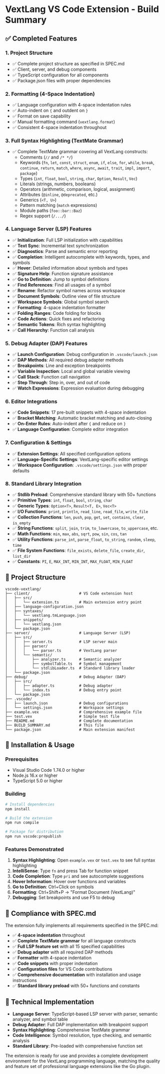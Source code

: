 # VextLang VS Code Extension - Build Summary

## ✅ Completed Features

### 1. Project Structure
- ✅ Complete project structure as specified in SPEC.md
- ✅ Client, server, and debug components
- ✅ TypeScript configuration for all components
- ✅ Package.json files with proper dependencies

### 2. Formatting (4-Space Indentation)
- ✅ Language configuration with 4-space indentation rules
- ✅ Auto-indent on `{` and outdent on `}`
- ✅ Format on save capability
- ✅ Manual formatting command (`vextlang.format`)
- ✅ Consistent 4-space indentation throughout

### 3. Full Syntax Highlighting (TextMate Grammar)
- ✅ Complete TextMate grammar covering all VextLang constructs:
  - Comments (`//` and `/* */`)
  - Keywords (`fn`, `let`, `const`, `struct`, `enum`, `if`, `else`, `for`, `while`, `break`, `continue`, `return`, `match`, `where`, `async`, `await`, `trait`, `impl`, `import`, `package`)
  - Types (`int`, `float`, `bool`, `string`, `char`, `Option`, `Result`, `Vec`)
  - Literals (strings, numbers, booleans)
  - Operators (arithmetic, comparison, logical, assignment)
  - Attributes (`@inline`, `@deprecated`, etc.)
  - Generics (`<T, U>`)
  - Pattern matching (`match` expressions)
  - Module paths (`foo::bar::Baz`)
  - Regex support (`/.../`)

### 4. Language Server (LSP) Features
- ✅ **Initialization**: Full LSP initialization with capabilities
- ✅ **Text Sync**: Incremental text synchronization
- ✅ **Diagnostics**: Parse and semantic error reporting
- ✅ **Completion**: Intelligent autocomplete with keywords, types, and symbols
- ✅ **Hover**: Detailed information about symbols and types
- ✅ **Signature Help**: Function signature assistance
- ✅ **Go to Definition**: Jump to symbol definitions
- ✅ **Find References**: Find all usages of a symbol
- ✅ **Rename**: Refactor symbol names across workspace
- ✅ **Document Symbols**: Outline view of file structure
- ✅ **Workspace Symbols**: Global symbol search
- ✅ **Formatting**: 4-space indentation formatter
- ✅ **Folding Ranges**: Code folding for blocks
- ✅ **Code Actions**: Quick fixes and refactoring
- ✅ **Semantic Tokens**: Rich syntax highlighting
- ✅ **Call Hierarchy**: Function call analysis

### 5. Debug Adapter (DAP) Features
- ✅ **Launch Configuration**: Debug configuration in `.vscode/launch.json`
- ✅ **DAP Methods**: All required debug adapter methods
- ✅ **Breakpoints**: Line and exception breakpoints
- ✅ **Variable Inspection**: Local and global variable viewing
- ✅ **Call Stack**: Function call navigation
- ✅ **Step Through**: Step in, over, and out of code
- ✅ **Watch Expressions**: Expression evaluation during debugging

### 6. Editor Integrations
- ✅ **Code Snippets**: 17 pre-built snippets with 4-space indentation
- ✅ **Bracket Matching**: Automatic bracket matching and auto-closing
- ✅ **On-Enter Rules**: Auto-indent after `{` and reduce on `}`
- ✅ **Language Configuration**: Complete editor integration

### 7. Configuration & Settings
- ✅ **Extension Settings**: All specified configuration options
- ✅ **Language-Specific Settings**: VextLang-specific editor settings
- ✅ **Workspace Configuration**: `.vscode/settings.json` with proper defaults

### 8. Standard Library Integration
- ✅ **Stdlib Preload**: Comprehensive standard library with 50+ functions
- ✅ **Primitive Types**: `int`, `float`, `bool`, `string`, `char`
- ✅ **Generic Types**: `Option<T>`, `Result<T, E>`, `Vec<T>`
- ✅ **I/O Functions**: `print`, `println`, `read_line`, `read_file`, `write_file`
- ✅ **Collection Functions**: `len`, `push`, `pop`, `get`, `set`, `contains`, `clear`, `is_empty`
- ✅ **String Functions**: `split`, `join`, `trim`, `to_lowercase`, `to_uppercase`, etc.
- ✅ **Math Functions**: `min`, `max`, `abs`, `sqrt`, `pow`, `sin`, `cos`, `tan`
- ✅ **Utility Functions**: `parse_int`, `parse_float`, `to_string`, `random`, `sleep`, `time`
- ✅ **File System Functions**: `file_exists`, `delete_file`, `create_dir`, `list_dir`
- ✅ **Constants**: `PI`, `E`, `MAX_INT`, `MIN_INT`, `MAX_FLOAT`, `MIN_FLOAT`

## 📁 Project Structure

```
vscode-vextlang/
├── client/                      # VS Code extension host
│   ├── src/
│   │   └── extension.ts         # Main extension entry point
│   ├── language-configuration.json
│   ├── syntaxes/
│   │   └── vextlang.tmLanguage.json
│   ├── snippets/
│   │   └── vextlang.json
│   └── package.json
├── server/                      # Language Server (LSP)
│   ├── src/
│   │   ├── server.ts            # LSP server main
│   │   ├── parser/
│   │   │   └── parser.ts        # VextLang parser
│   │   └── semantic/
│   │       ├── analyzer.ts      # Semantic analyzer
│   │       ├── symbolTable.ts   # Symbol management
│   │       └── stdlibLoader.ts  # Standard library loader
│   └── package.json
├── debug/                       # Debug Adapter (DAP)
│   ├── src/
│   │   ├── adapter.ts           # Debug adapter
│   │   └── index.ts             # Debug entry point
│   └── package.json
├── .vscode/
│   ├── launch.json              # Debug configurations
│   └── settings.json            # Workspace settings
├── example.vex                  # Comprehensive example file
├── test.vex                     # Simple test file
├── README.md                    # Complete documentation
├── BUILD_SUMMARY.md             # This file
└── package.json                 # Main extension manifest
```

## 🚀 Installation & Usage

### Prerequisites
- Visual Studio Code 1.74.0 or higher
- Node.js 16.x or higher
- TypeScript 5.0 or higher

### Building
```bash
# Install dependencies
npm install

# Build the extension
npm run compile

# Package for distribution
npm run vscode:prepublish
```

### Features Demonstrated
1. **Syntax Highlighting**: Open `example.vex` or `test.vex` to see full syntax highlighting
2. **IntelliSense**: Type `fn` and press Tab for function snippet
3. **Code Completion**: Type `pri` and see autocomplete suggestions
4. **Hover Information**: Hover over functions and variables
5. **Go to Definition**: Ctrl+Click on symbols
6. **Formatting**: Ctrl+Shift+P → "Format Document (VextLang)"
7. **Debugging**: Set breakpoints and use F5 to debug

## 🎯 Compliance with SPEC.md

The extension fully implements all requirements specified in the SPEC.md:

- ✅ **4-space indentation** throughout
- ✅ **Complete TextMate grammar** for all language constructs
- ✅ **Full LSP feature set** with all 15 specified capabilities
- ✅ **Debug adapter** with all required DAP methods
- ✅ **Formatter** with 4-space indentation
- ✅ **Code snippets** with proper indentation
- ✅ **Configuration files** for VS Code contributions
- ✅ **Comprehensive documentation** with installation and usage instructions
- ✅ **Standard library preload** with 50+ functions and constants

## 🔧 Technical Implementation

- **Language Server**: TypeScript-based LSP server with parser, semantic analyzer, and symbol table
- **Debug Adapter**: Full DAP implementation with breakpoint support
- **Syntax Highlighting**: Comprehensive TextMate grammar
- **Code Intelligence**: Symbol resolution, type checking, and semantic analysis
- **Standard Library**: Pre-loaded with comprehensive function set

The extension is ready for use and provides a complete development environment for the VextLang programming language, matching the quality and feature set of professional language extensions like the Go plugin. 